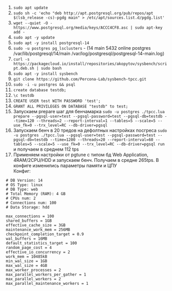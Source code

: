 1. ```sudo apt update```
2. ```sudo sh -c 'echo "deb http://apt.postgresql.org/pub/repos/apt $(lsb_release -cs)-pgdg main" > /etc/apt/sources.list.d/pgdg.list'```
3. ```wget --quiet -O - https://www.postgresql.org/media/keys/ACCC4CF8.asc | sudo apt-key add -```
4. ```sudo apt -y update```
5. ```sudo apt -y install postgresql-14```
6. ```sudo -u postgres pg_lsclusters``` - (14  main    5432 online postgres /var/lib/postgresql/14/main /var/log/postgresql/postgresql-14-main.log)
7. `curl -s https://packagecloud.io/install/repositories/akopytov/sysbench/script.deb.sh | sudo bash`
8. `sudo apt -y install sysbench`
9. `git clone https://github.com/Percona-Lab/sysbench-tpcc.git`
10. `sudo -i -u postgres && psql`
11. `create database testdb;`
12. `\c testdb`
13. `CREATE USER test WITH PASSWORD 'test';`
14. `GRANT ALL PRIVILEGES ON DATABASE "testdb" to test;`
15. Запускаем prepare шаг для бенчамарка ```sudo -u postgres ./tpcc.lua prepare --pgsql-user=test --pgsql-password=test --pgsql-db=testdb --time=120 --threads=2 --report-interval=1 --tables=5 --scale=5 --use_fk=0 --trx_level=RC --db-driver=pgsql```
16. Запускаем бенч в 20 тредов на дефолтных настройках посгреса ```sudo -u postgres ./tpcc.lua --pgsql-user=test --pgsql-password=test --pgsql-db=testdb --time=1200 --threads=20 --report-interval=60 --tables=5 --scale=5 --use_fk=0 --trx_level=RC --db-driver=pgsql run``` и получаем в среднем 112 tps
17. Применяем настройки от pgtune с типом бд Web Application, 4RAM/2CPU/HDD и запускаем бенч. Получаем в средне 265tps. В конфиге изменились параметры памяти и ЦПУ<br/>
Конфиг:
```
# DB Version: 14
# OS Type: linux
# DB Type: web
# Total Memory (RAM): 4 GB
# CPUs num: 2
# Connections num: 100
# Data Storage: hdd

max_connections = 100
shared_buffers = 1GB
effective_cache_size = 3GB
maintenance_work_mem = 256MB
checkpoint_completion_target = 0.9
wal_buffers = 16MB
default_statistics_target = 100
random_page_cost = 4
effective_io_concurrency = 2
work_mem = 10485kB
min_wal_size = 1GB
max_wal_size = 4GB
max_worker_processes = 2
max_parallel_workers_per_gather = 1
max_parallel_workers = 2
max_parallel_maintenance_workers = 1
```
